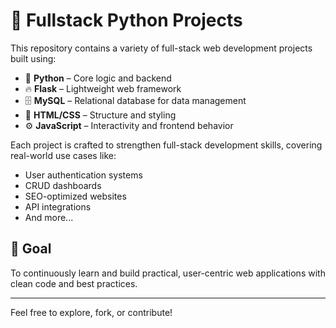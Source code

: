 # 🧩 Fullstack Python Projects

This repository contains a variety of full-stack web development projects built using:

- 🐍 **Python** – Core logic and backend
- 🔥 **Flask** – Lightweight web framework
- 🗄️ **MySQL** – Relational database for data management
- 🎨 **HTML/CSS** – Structure and styling
- ⚙️ **JavaScript** – Interactivity and frontend behavior

Each project is crafted to strengthen full-stack development skills, covering real-world use cases like:
- User authentication systems
- CRUD dashboards
- SEO-optimized websites
- API integrations
- And more...

## 🚀 Goal
To continuously learn and build practical, user-centric web applications with clean code and best practices.

---

Feel free to explore, fork, or contribute!
